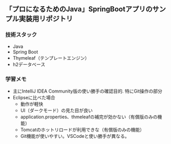 ## 「プロになるためのJava」SpringBootアプリのサンプル実装用リポジトリ

### 技術スタック
* Java
* Spring Boot
* Thymeleaf（テンプレートエンジン）
* h2データベース
  
### 学習メモ
* 主にIntelliJ IDEA Community版の使い勝手の確認目的. 特にGit操作の部分
* Eclipseに比べた場合
  * 動作が軽快
  * UI（ダークモード）の見た目が良い
  * application.properties、thmeleafの補完が効かない（有償版のみの機能）
  * Tomcatのホットリロードが利用できな（有償版のみの機能）
  * Git機能が使いやすい。VSCodeと使い勝手が異なる。
